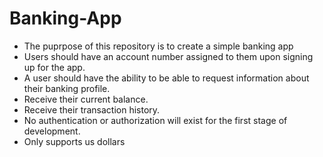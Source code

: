 # Banking-App

- The puprpose of this repository is to create a simple banking app
- Users should have an account number assigned to them upon signing up for the app.
- A user should have the ability to be able to request information about their banking profile.
- Receive their current balance.
- Receive their transaction history.
- No authentication or authorization will exist for the first stage of development.
- Only supports us dollars
